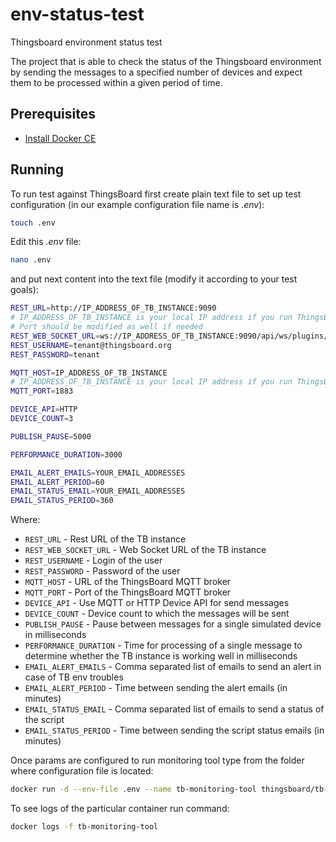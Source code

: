 # env-status-test
Thingsboard environment status test

The project that is able to check the status of the Thingsboard environment by sending the messages to a specified number of devices and expect them to be processed within a given period of time.

## Prerequisites

- [Install Docker CE](https://docs.docker.com/engine/installation/)

## Running

To run test against ThingsBoard first create plain text file to set up test configuration (in our example configuration file name is *.env*):
```bash
touch .env
```

Edit this *.env* file:
```bash
nano .env
```

and put next content into the text file (modify it according to your test goals):
```bash
REST_URL=http://IP_ADDRESS_OF_TB_INSTANCE:9090
# IP_ADDRESS_OF_TB_INSTANCE is your local IP address if you run ThingsBoard on your dev machine in docker
# Port should be modified as well if needed 
REST_WEB_SOCKET_URL=ws://IP_ADDRESS_OF_TB_INSTANCE:9090/api/ws/plugins/telemetry?token
REST_USERNAME=tenant@thingsboard.org
REST_PASSWORD=tenant

MQTT_HOST=IP_ADDRESS_OF_TB_INSTANCE
# IP_ADDRESS_OF_TB_INSTANCE is your local IP address if you run ThingsBoard on your dev machine in docker
MQTT_PORT=1883

DEVICE_API=HTTP
DEVICE_COUNT=3

PUBLISH_PAUSE=5000

PERFORMANCE_DURATION=3000

EMAIL_ALERT_EMAILS=YOUR_EMAIL_ADDRESSES
EMAIL_ALERT_PERIOD=60
EMAIL_STATUS_EMAIL=YOUR_EMAIL_ADDRESSES
EMAIL_STATUS_PERIOD=360
```

Where: 
    
- `REST_URL`                     - Rest URL of the TB instance
- `REST_WEB_SOCKET_URL`          - Web Socket URL of the TB instance
- `REST_USERNAME`                - Login of the user 
- `REST_PASSWORD`                - Password of the user
- `MQTT_HOST`                    - URL of the ThingsBoard MQTT broker
- `MQTT_PORT`                    - Port of the ThingsBoard MQTT broker
- `DEVICE_API`                   - Use MQTT or HTTP Device API for send messages
- `DEVICE_COUNT`                 - Device count to which the messages will be sent
- `PUBLISH_PAUSE`                - Pause between messages for a single simulated device in milliseconds
- `PERFORMANCE_DURATION`         - Time for processing of a single message to determine whether the TB instance is working well in milliseconds
- `EMAIL_ALERT_EMAILS`           - Comma separated list of emails to send an alert in case of TB env troubles
- `EMAIL_ALERT_PERIOD`           - Time between sending the alert emails (in minutes)
- `EMAIL_STATUS_EMAIL`           - Comma separated list of emails to send a status of the script
- `EMAIL_STATUS_PERIOD`          - Time between sending the script status emails (in minutes)

  
Once params are configured to run monitoring tool type from the folder where configuration file is located:
```bash
docker run -d --env-file .env --name tb-monitoring-tool thingsboard/tb-monitoring-tool
```

To see logs of the particular container run command:
```bash
docker logs -f tb-monitoring-tool
```
